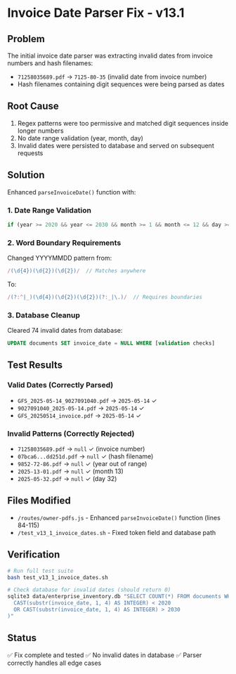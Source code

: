 # Invoice Date Parser Fix - v13.1

## Problem
The initial invoice date parser was extracting invalid dates from invoice numbers and hash filenames:
- `71258035689.pdf` → `7125-80-35` (invalid date from invoice number)
- Hash filenames containing digit sequences were being parsed as dates

## Root Cause
1. Regex patterns were too permissive and matched digit sequences inside longer numbers
2. No date range validation (year, month, day)
3. Invalid dates were persisted to database and served on subsequent requests

## Solution
Enhanced `parseInvoiceDate()` function with:

### 1. Date Range Validation
```javascript
if (year >= 2020 && year <= 2030 && month >= 1 && month <= 12 && day >= 1 && day <= 31)
```

### 2. Word Boundary Requirements
Changed YYYYMMDD pattern from:
```javascript
/(\d{4})(\d{2})(\d{2})/  // Matches anywhere
```
To:
```javascript
/(?:^|_)(\d{4})(\d{2})(\d{2})(?:_|\.)/  // Requires boundaries
```

### 3. Database Cleanup
Cleared 74 invalid dates from database:
```sql
UPDATE documents SET invoice_date = NULL WHERE [validation checks]
```

## Test Results

### Valid Dates (Correctly Parsed)
- `GFS_2025-05-14_9027091040.pdf` → `2025-05-14` ✓
- `9027091040_2025-05-14.pdf` → `2025-05-14` ✓
- `GFS_20250514_invoice.pdf` → `2025-05-14` ✓

### Invalid Patterns (Correctly Rejected)
- `71258035689.pdf` → `null` ✓ (invoice number)
- `07bca6...dd251d.pdf` → `null` ✓ (hash filename)
- `9852-72-86.pdf` → `null` ✓ (year out of range)
- `2025-13-01.pdf` → `null` ✓ (month 13)
- `2025-05-32.pdf` → `null` ✓ (day 32)

## Files Modified
- `/routes/owner-pdfs.js` - Enhanced `parseInvoiceDate()` function (lines 84-115)
- `/test_v13_1_invoice_dates.sh` - Fixed token field and database path

## Verification
```bash
# Run full test suite
bash test_v13_1_invoice_dates.sh

# Check database for invalid dates (should return 0)
sqlite3 data/enterprise_inventory.db "SELECT COUNT(*) FROM documents WHERE invoice_date IS NOT NULL AND (
  CAST(substr(invoice_date, 1, 4) AS INTEGER) < 2020
  OR CAST(substr(invoice_date, 1, 4) AS INTEGER) > 2030
)"
```

## Status
✅ Fix complete and tested
✅ No invalid dates in database
✅ Parser correctly handles all edge cases
